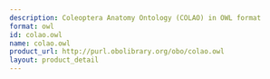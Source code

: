 ```yaml
---
description: Coleoptera Anatomy Ontology (COLAO) in OWL format
format: owl
id: colao.owl
name: colao.owl
product_url: http://purl.obolibrary.org/obo/colao.owl
layout: product_detail
---
```

